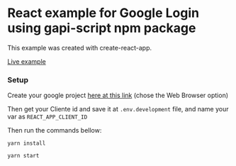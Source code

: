 # React example for Google Login using gapi-script npm package
This example was created with create-react-app.

[Live example](https://google-gapi-login.herokuapp.com)

### Setup

Create your google project [here at this link](https://developers.google.com/identity/sign-in/web/sign-in) (chose the Web Browser option)

Then get your Cliente id and save it at `.env.development` file, and name your var as `REACT_APP_CLIENT_ID`

Then run the commands bellow:

```script
yarn install

yarn start
```

